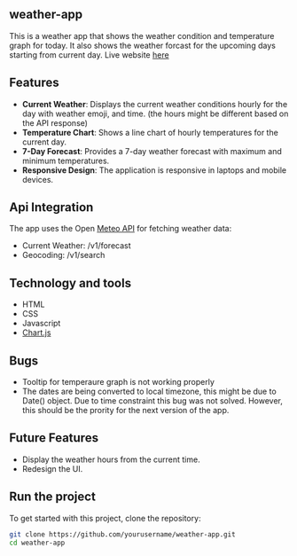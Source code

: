 ## weather-app


This is a weather app that shows the weather condition and temperature graph for today. It also shows the weather forcast for the upcoming days starting from current day. Live website [here](https://muzhdan.github.io/weather-app/)


## Features

- **Current Weather**: Displays the current weather conditions hourly for the day with weather emoji, and time. (the hours might be different based on the API response)
- **Temperature Chart**: Shows a line chart of hourly temperatures for the current day.
- **7-Day Forecast**: Provides a 7-day weather forecast with maximum and minimum temperatures.
- **Responsive Design**: The application is responsive in laptops and mobile devices.

## Api Integration
The app uses the Open [Meteo API](https://open-meteo.com/en/docs) for fetching weather data:

- Current Weather: /v1/forecast
- Geocoding: /v1/search

## Technology and tools
- HTML 
- CSS
- Javascript
- [Chart.js](https://www.chartjs.org/docs/latest/charts/line.html)

## Bugs
- Tooltip for temperaure graph is not working properly
- The dates are being converted to local timezone, this might be due to Date() object. Due to time constraint this bug was not solved. However, this should be the prority for the next version of the app. 

## Future Features
- Display the weather hours from the current time.
- Redesign the UI.



## Run the project

To get started with this project, clone the repository:

```bash
git clone https://github.com/yourusername/weather-app.git
cd weather-app